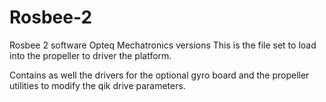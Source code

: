 # Rosbee-2
Rosbee 2 software Opteq Mechatronics versions
This is the file set to load into the propeller to driver the platform.

Contains as well the drivers for the optional gyro board and the propeller utilities to modify the qik drive parameters.

